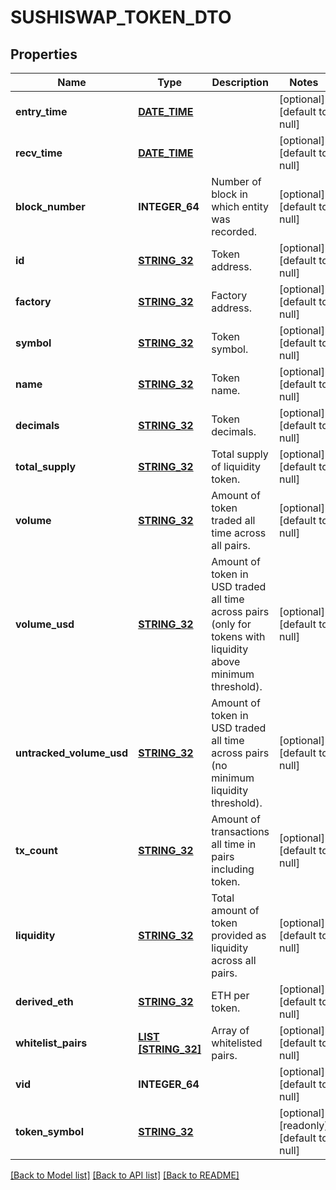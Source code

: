 # SUSHISWAP_TOKEN_DTO

## Properties
Name | Type | Description | Notes
------------ | ------------- | ------------- | -------------
**entry_time** | [**DATE_TIME**](DATE_TIME.md) |  | [optional] [default to null]
**recv_time** | [**DATE_TIME**](DATE_TIME.md) |  | [optional] [default to null]
**block_number** | **INTEGER_64** | Number of block in which entity was recorded. | [optional] [default to null]
**id** | [**STRING_32**](STRING_32.md) | Token address. | [optional] [default to null]
**factory** | [**STRING_32**](STRING_32.md) | Factory address. | [optional] [default to null]
**symbol** | [**STRING_32**](STRING_32.md) | Token symbol. | [optional] [default to null]
**name** | [**STRING_32**](STRING_32.md) | Token name. | [optional] [default to null]
**decimals** | [**STRING_32**](STRING_32.md) | Token decimals. | [optional] [default to null]
**total_supply** | [**STRING_32**](STRING_32.md) | Total supply of liquidity token. | [optional] [default to null]
**volume** | [**STRING_32**](STRING_32.md) | Amount of token traded all time across all pairs. | [optional] [default to null]
**volume_usd** | [**STRING_32**](STRING_32.md) | Amount of token in USD traded all time across pairs (only for tokens with liquidity above minimum threshold). | [optional] [default to null]
**untracked_volume_usd** | [**STRING_32**](STRING_32.md) | Amount of token in USD traded all time across pairs (no minimum liquidity threshold). | [optional] [default to null]
**tx_count** | [**STRING_32**](STRING_32.md) | Amount of transactions all time in pairs including token. | [optional] [default to null]
**liquidity** | [**STRING_32**](STRING_32.md) | Total amount of token provided as liquidity across all pairs. | [optional] [default to null]
**derived_eth** | [**STRING_32**](STRING_32.md) | ETH per token. | [optional] [default to null]
**whitelist_pairs** | [**LIST [STRING_32]**](STRING_32.md) | Array of whitelisted pairs. | [optional] [default to null]
**vid** | **INTEGER_64** |  | [optional] [default to null]
**token_symbol** | [**STRING_32**](STRING_32.md) |  | [optional] [readonly] [default to null]

[[Back to Model list]](../README.md#documentation-for-models) [[Back to API list]](../README.md#documentation-for-api-endpoints) [[Back to README]](../README.md)


